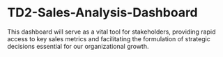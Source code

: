 # TD2-Sales-Analysis-Dashboard
This dashboard will serve as a vital tool for stakeholders, providing rapid access to key sales metrics and facilitating the formulation of strategic decisions essential for our organizational growth.
